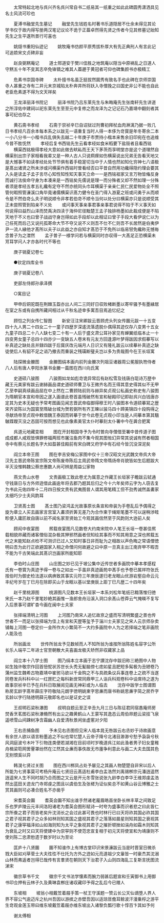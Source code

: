 <!-- { "loadSidebar": true } -->
　　太常特起北地与呉兴齐名呉兴常自书二纸易其一纸重之如此此碑圆秀潇洒具见名士风流可珍也

　　夏溥书融堂先生墓记
　　融堂先生钱姓名时著书乐道隠居不仕余未得见其论学书仅于故内得写册两汉笔记议论不诡于正葢卓然得先贤之传者今见其修墓记始知先生之生平遂所景行可喜也

　　姚燧书重阳仙迹记
　　姚牧庵书仿颜平原秀拔朴厚大有先正典刑人有言此记可追嫓宋文贞碑非妄

　　赵良弼黙庵记
　　道士邢道安于樊川佳胜之地筑庵以隠当中原祸乱之日道人守黙五十年不变其志卒免锋镝之难其人葢遯于黄冠者可仰也碑集颜书亦极精工

　　危素书崇国寺碑
　　太朴擅书名虽乏挺拔然圎秀有致名手也此碑在京师崇国寺人甚重之寺有二井元末京城陷太朴奔井所将跃入寺僧挽之曰国史非公不能也自此老臣危素遂不得为文天祥矣

　　王龙泽丽泽书院记
　　丽泽书院乃吕东莱先生与朱晦庵先生张南轩先生讲道之所淳佑中建祠以祀东莱先生至至元中复修之而龙泽为之记记石乃嘉靖中翻刻者其事可纪也存之

　　黄石斋书孝经
　　石斋于崇祯辛巳自诏狱过刑曹初拜杖血肉淋漓乃据一败几日书孝经凡百余本每本系之以跋无一语重复当时人得一本侈为竒寳是年冬寄余二本一小八分书一小楷书兵乱俱失去越二十年庚子市贾持小楷本来售余旧印宛在也追维今昔不胜怃然
　　孝经后复书西铭先生云看孝经如食米稻要下盐豉者且看西铭
　　横渠西铭极得孝经大意如此做去畎畆而王天下茅茨而享明堂亦是这个道理然自横渠别出宗子家相看我辈又是一种人古人只说痌瘝如伤横渠说出兄弟无告看天地又是大憾事不如读孝经处处节节俱有着手稳寔切当中于人情也然如知化穷神七八语极是髙出诸贤之所未渉或问横渠作西铭时曽看经否曰平昔自然用功纔得隠约理会要其入头是读孟子孟子言尽心知性知性知天事天立命一一是西铭祖家又言万物皆偹反身而诚行法俟命守身为本凑来是一西铭矣先儒说是理一而分殊者又却不然如理一分殊者须是孝经五孝五礼纔有定夺不然亦统同头巾耳横渠于亲亲仁民仁民爱物处全不照管何暇照管濓溪口角毕竟诸儒横渠识髙力健令在圣门得入游夏之班或问勇于从而顺令是不然伯竒么夫子明说顺令非孝若伯竒不顺令当何以处分曰横渠亦只是说顺受其正未尝照管到陷亲不义处
　　或问事天事亲事君事亲事君说得不陷于不义事天如何说得曰益烈山泽而焚禹决四渎于海仲尼径黜楚王孟子独排杨墨如此裁成便是不陷天地于不义也曰曾子战战守身岂得如此手段却以此相证曰曾子手段大看伊说仁以为己任死而后己又说托孤寄命大节不夺又说不义则吾不仕不仁则吾不长居然是伯夷伊尹一流人縁他才髙所以夫子以此益之亦自知才髙恐于不免所以临易唘免纔称无憾毎念曽子为之澘然
　　孟子曽子一様学问若与横渠同时亦収得一大髙足正恐横渠未肎耳学问人才亦各时代不等也

　　庚子销夏记卷七

　　●钦定四库全书

　　庚子销夏记卷八

　　吏部左侍郎孙承泽撰

　　○寓目记

　　甲申后铜驼既在荆棘玉盌亦出人间二三同好日収败楮断墨以寄牢骚予有墨縁居在室之东或有自携所藏间相过从千秋名迹幸多寓吾目焉追忆纪之

　　顾恺之列女传仁智图
　　新安汪注宋卿跋云晋顾虎头列女传圗元跋一十五变四十九人男二十四女二十一童子四歴岁深逺流落遗脱仆偶得其迹仅存八变男十五女九童子四总二十八人缺七变二十有一人后于盛文肃公耳孙家见有蝉翼纸临本止一十四变男女童子总四十四亦少一变缺五人卷末有元友方回逢源叶梦得跋因求假摹写以补真迹之缺处且并録四跋于后寳庆改元端月人日识又有隆礼跋云以续摹补真迹之缺徒使后人有貂不足之诮乃撤去而重装之残璜断璧夫岂以多为贵哉图今在王长垣寓

　　陆探微金縢图
　　金縢图绢本画内前列金縢次列爼豆诸器周公冕服执笏侍者八人后有唐人李阳氷篆书金縢一萹图在西川向氏寓

　　史道硕八骏图
　　八骏图如龙如彪竒诡异常后有赵松雪及钱唐白珽诗万歴中藏王元美家有跋云谢赫画品谓史道硕师曹卫与王微齐名而王得其意史得其似不无甲乙至李嗣真续画品屈在中上然在二曹顾陆前则与赫异矣贞观公私画史称史有八骏图为隋朝官本宣和帝因之遂入画谱此卷首虽残破然有宣和秘殿印记即赵呉兴白钱唐亦定其为史本无疑也予常考图画见闻志晋武帝临御得穆王时八骏图本令道硕摹冩之歴宋齐梁陈以为国寳至隋破台城为贺若弼所有齐王暕以骏马四十蹄美锦四十段购得之寻献炀帝至贞观中敕借魏王泰因而转摹于世今此卷无贞观小印当是人间摹本第其騀駊蹀躞灭没之态固可按而想见也此像素美官太仆时摹刻太仆署中今在龚合肥寓

　　呉道元地藏变相
　　图在开封相国寺予为令时曽向寺僧借至署中昔传道子图成成都人咸观皆惧罪修福两班市屠沽鱼肉不集今观其图恠幻异常其说诚有然者相国寺中有蔡元长题名字大如盌甚佳殿前有宋白碑又府学中有石经今皆沉没深泥矣

　　阎立本帝王图
　　图在李吉安梅公家图中仅十三帝汉昭文光武魏文帝呉大帝汉先主晋武帝陈宣宗陈文帝陈废帝陈后主周武帝隋文帝隋炀帝肖貌皆如生后题跋大半灭没惟韩魏公蔡忠惠数人尚可辨是周益公家物

　　燕文贵山水卷
　　文贵画极工致此卷尤为属意之作藏王长垣家子瞻跋云轼通守钱唐日与方外师逰借此画逾年将去郡乃题其后归之今十六年矣师云字为人窃去复为书此元佑四年十二月四日按文贵有武夷图昔人谓其用笔精工但不劲秀诚然盖畵家太细巧少士夫风韵耳

　　卫贤髙士图
　　髙士图乃梁鸿孟光故事原长条宣和帝装为手卷乱后予偶得之旋为章立人买去画家言宫室入畵须折筭无差乃为合作束于绳矩笔墨不可以逞稍渉畦畛便入庸匠故自唐以前不闻名家至贤始工今观其画信然至于风韵则大逊前人矣

　　顾闳中夜宴图
　　熈载夜宴图凡见数卷大约南宋院中人笔王长垣一卷甚佳熈载相貌昻藏而诸客僧俗混杂极其狎邪然画者但知绘其事而不知其用意之深也熈载五代之末能知赵点检不可测识已过人又知时事日非而耻为之相故以声色晦之常语僧徳明曰吾为此行正欲避国家入相之命僧问何故避之曰中原一旦真主出江南弃甲不暇吾不能为千古笑端此其髙识岂画家所能知耶

　　李伯时山庄图
　　山庄图之妙已见于坡公集中近传世者多画院中摹本孝感程氏有一卷寳为真迹予得一卷与之如出一手虽非真迹画苑中髙手也予卷已属祥符张氏按伯时为御史检法遂以病痹致其事实元符三年庚辰遂归老龙眠山优游岩壑自命云元丰纪号岁在丁巳月在除即买山于龙眠以基以堂庚辰上距丁巳凡歴二十四年矣

　　赵千里桃源图
　　桃源图凡见数本王长垣家一本系刘松年笔纸已黯落惟归徳宋氏一本乃赵千里笔妙絶其画惟一渔郎舍舟沿溪入洞口余髙山苍莽云气掩暎不复写入后景事可谓旷杳今画在闽中士夫家

　　张择端清明上河图
　　上河图乃南宋人追忆故亰之盛而写清明繁盛之景也传世者不一而足以张择端为佳上有宣和天歴等玺予于淄川士夫家见之宋人云京师杂卖铺每上河图一卷定价一金所作大小繁简不一大约多画院中人为之若择端之笔非画院人能及也

　　所翁画龙
　　世传所翁龙予见数帧而人不知所翁为谁按所翁陈姓名容字公所长乐人端平二年进士官至朝散大夫喜画龙极夭矫然非収藏家上品

　　阎立本十八学士图
　　图乃绢本立本画于志宁讃沈存中跋旧称三絶图中人物如生独许敬宗作回首忸怩状苏世长头秃无髪脑傍七痣如星且肥短多髯极为丑陋卷乃蒲州监生魏希古物嘉靖中崔驸马欲以千金购之不与具疏条议兵事连卷上之疏不当遂同卷发兵科科中以一红匣贮之每科新庻常同鼎甲三人诣兵科观卷科中设席待之遂为故事崇祯辛巳予在兵科日取展阅见画无神彩或为人临去
　　沈存中跋学士图谓图称房玄龄字髙年薛庄字符敬陆元朗字徳明姚柬字思亷而唐书称姚思亷字简之房乔字玄龄以字行陆徳明薛元敬即名也以是证史之误

　　王叔明石梁秋瀑图
　　叔明自题云至正辛丑九月三日与陈征君同宿愚庵师房焚香烹茗图石梁秋瀑翛然有出尘之趣黄鹤山人王蒙写其逸态云周伯昻题云梁挂飞泉遥喷雪山间踈树净含霜幽人自爱清秋景闲坐虚窻对夕阳

　　王右丞捕鱼图
　　予未见右丞图但见宋人临本晁无咎跋云右丞妙于诗故画意有余世人欲以语言粉墨追之不似也常忆楚人云帝子降兮北渚目渺渺兮愁予袅袅兮秋风洞庭波兮木叶下引物连类便若湖湘在目前顷时岁晚道呉江如此渔者男子妇女童稚舟楫梁笱网罟罾罩纷然在江然其业亷而事佚故无市廛争利意此与画二大夫去国其色无别恨奚以异

　　韩滉七贤过关图
　　图在西川桞凤占处予屡见之其画人物楚楚自非宋以后人所能为七贤事莫可考杨升庵云七贤旧云髙适杜甫李白孟浩然刘禹锡栁宗元潘逍遥然逍遥宋人生不同时胡乃合而图之又云是开元冬雪张说张九龄李白李华王维郑虔孟浩然出蓝田关逰龙门寺郑虔之图且以虞伯生及张槎为证似矣总不如黄山谷云博雅之士赏其画则可必凑合姓名不亦凿乎

　　宋耆英会圗
　　耆英会圗不知出谁手然诸老龎眉皓首坐卧长林丰草之间致足乐也罗庐陵云元丰间洛阳诸老为耆英会图形赋诗一时夸为盛事而识者悲之曰此皆仁宗所飬之君子而皆老矣升沈消长之会过此甚可畏也时林行已曰天将祚其国必祚其国之君子视其君子之众多如林则知其国之盛视其君子之落落如晨星则知其国之衰视其君子之康寜福泽如山如海则知为太平之象视其君子之摧折顿挫如湍舟如霜木则知其为衰乱之时又曰天将使建中为崇寜则不使范忠宣复相于初元天将使宣和为靖康则不使刘陈二忠肃愸遗于数岁时以为至论

　　匡庐十八贤圗
　　圗不知谁作上有博古堂印识宋景濓跋云当是时晋室日微杀戮大臣如刈草菅士大夫徃徃不仕托为方外之逰如元亮道祖少文軰皆一时豪杰其沈溺山林而弗返者岂得已哉传有言羣贤在朝则天下治君子入山则四海乱三复斯言抚图流涕宋

　　徽宗草书千文
　　徽宗千文书法学懐素而腕力弱甚后题宣和壬寅御书上用御书印佥押有云林子久及黄琳袁栁庄诸収藏印予得之乱后今已赠人

　　东坡相
　　坡翁小相戴笠着屐手策一杖王守溪题一赞云长公天仙谪堕人界人界不容公气逾迈斥之杭州吾因以游摈之赤壁吾因以适琼厓儋耳鲸波汗漫乗桴之游平生竒观金莲玉带曰维东坡戴笠着屐亦维东坡出入诸黎负瓢行歌十惇百卞其如予何

　　谢太傅相
